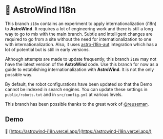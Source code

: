 # 🚀 AstroWind I18n

This branch `i18n` contains an experiment to apply internationalization (i18n) to **AstroWind**. It requires a lot of engineering work and there is still a long way to go to mix with the main branch. Subtle and intelligent changes are required to go from a site without the need for internationalization to one with internationalization. Also, it uses [astro-i18n-aut](https://github.com/jlarmstrongiv/astro-i18n-aut) integration which has a lot of potential but is still in early versions.

Although attempts are made to update frequently, this branch `i18n` may not have the latest version of the **AstroWind** code. Use this branch for now as a guide to establishing internationalization with **AstroWind**. It is not the only possible way.

By default, the robot configurations have been updated so that the Demo cannot be indexed in search engines. You can update these settings in `public/robots.txt` and in `src/config.yml` at various levels.

This branch has been possible thanks to the great work of [@reuseman](https://github.com/reuseman).

## Demo

📌 [https://astrowind-i18n.vercel.app/](https://astrowind-i18n.vercel.app/)
